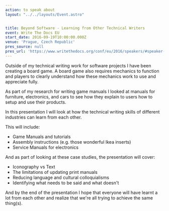 ```yaml
---
action: to speak about
layout: "../../layouts/Event.astro"


title: Beyond Software - Learning from Other Technical Writers
event: Write The Docs EU
start_date: 2016-09-19T10:00:00.000Z
venue: 'Prague, Czech Republic'
pres_source: null
pres_url: 'https://www.writethedocs.org/conf/eu/2016/speakers/#speaker-chris-ward'
---
```


Outside of my technical writing work for software projects I have been creating a board game. A board game also requires mechanics to function and players to clearly understand how these mechanics work to use and appreciate fully.

As part of my research for writing game manuals I looked at manuals for furniture, electronics, and cars to see how they explain to users how to setup and use their products.

In this presentation I will look at how the technical writing skills of different industries can learn from each other.

This will include:

- Game Manuals and tutorials
- Assembly instructions (e.g. those wonderful Ikea inserts)
- Service Manuals for electronics

And as part of looking at these case studies, the presentation will cover:

- Iconography vs Text
- The limitations of updating print manuals
- Reducing language and cultural colloquialisms
- Identifying what needs to be said and what doesn't

And by the end of the presentation I hope that everyone will have learnt a lot from each other and realize that we're all trying to achieve the same thing(s).
